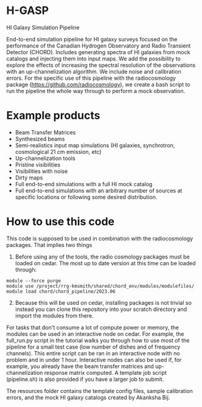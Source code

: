 # H-GASP
HI Galaxy Simulation Pipeline

End-to-end simulation pipeline for HI galaxy surveys focused on the performance of the Canadian Hydrogen Observatory and Radio Transient Detector (CHORD). Includes generating spectra of HI galaxies from mock catalogs and injecting them into input maps. We add the possibility to explore the effects of increasing the spectral resolution of the observations with an up-channelization algorithm. We include noise and calibration errors. For the specific use of this pipeline with the radiocosmology package (https://github.com/radiocosmology), we create a bash script to run the pipeline the whole way through to perform a mock observation.

# Example products
- Beam Transfer Matrices
- Synthesized beams
- Semi-realistics input map simulations (HI galaxies, synchrotron, cosmological 21 cm emission, etc)
- Up-channelization tools
- Pristine visibilities
- Visibilities with noise
- Dirty maps
- Full end-to-end simulations with a full HI mock catalog
- Full end-to-end simulations with an arbitrary number of sources at specific locations or following some desired distribution.

# How to use this code
This code is supposed to be used in combination with the radiocosmology packages. That implies two things
1. Before using any of the tools, the radio cosmology packages must be loaded on cedar. The most up to date version at this time can be loaded through:

```
module --force purge
module use /project/rrg-kmsmith/shared/chord_env/modules/modulefiles/
module load chord/chord_pipeline/2023.06
```

2. Because this will be used on cedar, installing packages is not trivial so instead you can clone this repository into your scratch directory and import the modules from there. 

For tasks that don't consume a lot of compute power or memory, the modules can be used in an interactive node on cedar. For example, the full_run.py script in the tutorial walks you through how to use most of the pipeline for a small test case (low number of dishes and of frequency channels). This entire script can be ran in an interactive node with no problem and in under 1 hour. Interactive nodes can also be used if, for example, you already have the beam transfer matrices and up-channelization response matrix computed. A template job script (pipeline.sh) is also provided if you have a larger job to submit.

The resources folder contains the template config files, sample calibration errors, and the mock HI galaxy catalogs created by Akanksha Bij.
